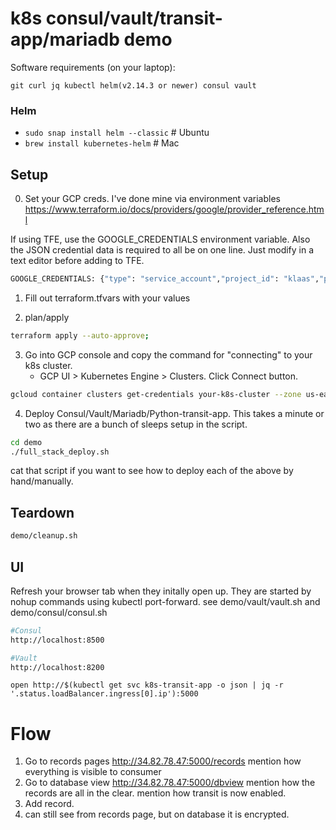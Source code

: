 # k8s consul/vault/transit-app/mariadb demo
Software requirements (on your laptop):

```
git curl jq kubectl helm(v2.14.3 or newer) consul vault
```

### Helm
  *  `sudo snap install helm --classic` # Ubuntu
  *  `brew install kubernetes-helm` # Mac

## Setup
0. Set your GCP creds. I've done mine via environment variables
https://www.terraform.io/docs/providers/google/provider_reference.html

If using TFE, use the GOOGLE_CREDENTIALS environment variable. Also the JSON credential data is required to all be on one line. Just modify in a text editor before adding to TFE.
```bash
GOOGLE_CREDENTIALS: {"type": "service_account","project_id": "klaas","private_key_id":.......... 
```
1. Fill out terraform.tfvars with your values

2. plan/apply
```bash
terraform apply --auto-approve;
```

3. Go into GCP console and copy the command for  "connecting" to your k8s cluster. 
    * GCP UI > Kubernetes Engine > Clusters. Click Connect button.
```bash
gcloud container clusters get-credentials your-k8s-cluster --zone us-east1-b --project your_project
```

4. Deploy Consul/Vault/Mariadb/Python-transit-app. This takes a minute or two as there are a bunch of sleeps setup in the script.
```bash
cd demo
./full_stack_deploy.sh
```
cat that script if you want to see how to deploy each of the above by hand/manually.


## Teardown
```bash
demo/cleanup.sh
```

## UI
Refresh your browser tab when they initally open up. They are started by nohup commands using kubectl port-forward. see demo/vault/vault.sh and demo/consul/consul.sh
```bash
#Consul
http://localhost:8500

#Vault
http://localhost:8200
```

```
open http://$(kubectl get svc k8s-transit-app -o json | jq -r '.status.loadBalancer.ingress[0].ip'):5000
```

# Flow 
1) Go to records pages http://34.82.78.47:5000/records
mention how everything is visible to consumer
2) Go to database view http://34.82.78.47:5000/dbview
mention how the records are all in the clear. mention how transit is now enabled.
3) Add record. 
4) can still see from records page, but on database it is encrypted.
